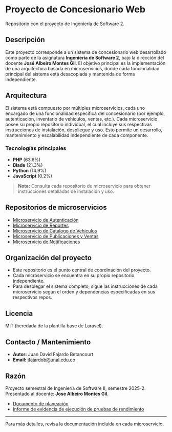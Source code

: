 # Proyecto de Concesionario Web

Repositorio con el proyecto de Ingeniería de Software 2.

## Descripción

Este proyecto corresponde a un sistema de concesionario web desarrollado como parte de la asignatura **Ingeniería de Software 2**, bajo la dirección del docente **José Albeiro Montes Gil**. El objetivo principal es la implementación de una arquitectura basada en microservicios, donde cada funcionalidad principal del sistema está desacoplada y mantenida de forma independiente.

## Arquitectura

El sistema está compuesto por múltiples microservicios, cada uno encargado de una funcionalidad específica del concesionario (por ejemplo, autenticación, inventario de vehículos, ventas, etc.). Cada microservicio posee su propio repositorio individual, el cual incluye sus respectivas instrucciones de instalación, despliegue y uso. Esto permite un desarrollo, mantenimiento y escalabilidad independiente de cada componente.

### Tecnologías principales

- **PHP** (63.6%)
- **Blade** (21.3%)
- **Python** (14.9%)
- **JavaScript** (0.2%)

> **Nota:** Consulta cada repositorio de microservicio para obtener instrucciones detalladas de instalación y uso.

## Repositorios de microservicios
- [Microservicio de Autenticación](https://github.com/Therealdavi836/Microservice_Authentication.git)
- [Microservicio de Reportes](https://github.com/Therealdavi836/Microservice_Reports.git)
- [Microservicio de Catalogo de Vehiculos](https://github.com/Therealdavi836/Microservice_VehicleCatalog.git)
- [Microservicio de Publicaciones y Ventas](https://github.com/Therealdavi836/Microservice_SalesPublications.git)
- [Microservicio de Notificaciones](https://github.com/Therealdavi836/Microservice_Notifications.git)

## Organización del proyecto

- Este repositorio es el punto central de coordinación del proyecto.
- Cada microservicio se encuentra en su propio repositorio independiente.
- Para desplegar el sistema completo, sigue las instrucciones de cada microservicio según el orden y dependencias especificadas en sus respectivos repos.

## Licencia

MIT (heredada de la plantilla base de Laravel).

## Contacto / Mantenimiento

- **Autor:** Juan David Fajardo Betancourt  
- **Email:** jfajardob@unal.edu.co

## Razón

Proyecto semestral de Ingeniería de Software II, semestre 2025-2.  
Presentado al docente: **Jose Albeiro Montes Gil**.

- [Documento de planeación](https://docs.google.com/document/d/1bnb3KTs5Pmeoy83xN5RjugHqdJ3E_rLXUf8NLsQU5xE/edit?usp=sharing)
- [Informe de evidencia de ejecución de pruebas de rendimiento](https://docs.google.com/document/d/1S7h12ZzESNoP5FUDjKQ7n9BWXnBOSWf8oHqbKiwUuSc/edit?usp=sharing)

---
Para más detalles, revisa la documentación incluida en cada microservicio.
